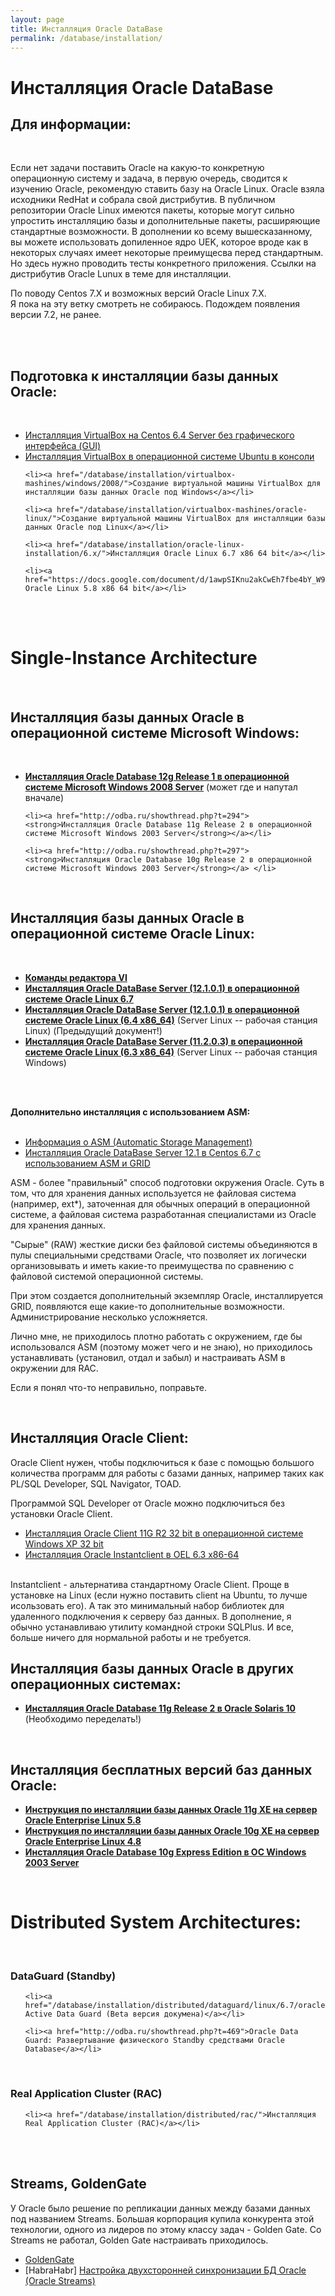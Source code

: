 ```yaml
---
layout: page
title: Инсталляция Oracle DataBase
permalink: /database/installation/
---
```


# Инсталляция Oracle DataBase


## Для информации:


<br/>

Если нет задачи поставить Oracle на какую-то конкретную операционную систему и задача, в первую очередь, сводится к изучению Oracle,  рекомендую ставить базу на Oracle Linux. Oracle взяла исходники RedHat и собрала свой дистрибутив. В публичном репозитории Oracle Linux имеются пакеты, которые могут сильно упростить инсталляцию базы и дополнительные пакеты, расширяющие стандартные возможности. В дополнении ко всему вышесказанному, вы можете использовать допиленное ядро UEK, которое вроде как в некоторых случаях имеет некоторые преимущесва перед стандартным. Но здесь нужно проводить тесты конкретного приложения. Ссылки на дистрибутив Oracle Lunux в теме для инсталляции.


По поводу Centos 7.X и возможных версий Oracle Linux 7.X. <br/>
Я пока на эту ветку смотреть не собираюсь. Подождем появления версии 7.2, не ранее.

<br/><br/>
<h2>Подготовка к инсталляции базы данных Oracle:</h2><br/>

<ul>
	<li><a href="http://sysadm.ru/linux/virtual/virtualbox/installation/centos/6/">Инсталляция VirtualBox на Centos 6.4 Server без графического интерфейса (GUI)</a></li>
	<li><a href="http://sysadm.ru/linux/virtual/virtualbox/installation/ubuntu/14.04/">Инсталляция VirtualBox в операционной системе Ubuntu в консоли</a></li>

	<li><a href="/database/installation/virtualbox-mashines/windows/2008/">Создание виртуальной машины VirtualBox для инсталляции базы данных Oracle под Windows</a></li>

	<li><a href="/database/installation/virtualbox-mashines/oracle-linux/">Создание виртуальной машины VirtualBox для инсталляции базы данных Oracle под Linux</a></li>

	<li><a href="/database/installation/oracle-linux-installation/6.x/">Инсталляция Oracle Linux 6.7 x86 64 bit</a></li>

	<li><a href="https://docs.google.com/document/d/1awpSIKnu2akCwEh7fbe4bY_W9G3VIr1t5Ps4hg2q2gs/edit">Инсталляция Oracle Linux 5.8 x86 64 bit</a></li>
</ul>


<br/><br/>

# Single-Instance Architecture


<br/>

## Инсталляция базы данных Oracle в операционной системе Microsoft Windows:


<br/>

<ul>
	<li><a href="/database/installation/single-instance/simple/windows/2008/oracle/12.1/"><strong>Инсталляция Oracle Database 12g Release 1 в операционной системе Microsoft Windows 2008 Server</strong></a> (может где и напутал вначале)</li>

	<li><a href="http://odba.ru/showthread.php?t=294"><strong>Инсталляция Oracle Database 11g Release 2 в операционной системе Microsoft Windows 2003 Server</strong></a></li>

	<li><a href="http://odba.ru/showthread.php?t=297"><strong>Инсталляция Oracle Database 10g Release 2 в операционной системе Microsoft Windows 2003 Server</strong></a> </li>
</ul>


<br/>

## Инсталляция базы данных Oracle в операционной системе Oracle Linux:

<br/>

<ul>
	<li><a href="http://odba.ru/showthread.php?t=331"><strong>Команды редактора VI</strong></a></li>
	<li><a href="/database/installation/single-instance/simple/linux/6.7/oracle/12.1/"><strong>Инсталляция Oracle DataBase Server (12.1.0.1) в операционной системе Oracle Linux 6.7</strong></a></li>
	<li><a href="/database/installation/single-instance/simple/linux/6.4/oracle/12.1/"><strong>Инсталляция Oracle DataBase Server (12.1.0.1) в операционной системе Oracle Linux (6.4 x86_64)</strong></a> (Server Linux -- рабочая станция Linux) (Предыдущий документ!)</li>
	<li><a href="/database/installation/single-instance/simple/linux/6.3/oracle/12.1/"><strong>Инсталляция Oracle DataBase Server (11.2.0.3) в операционной системе Oracle Linux (6.3 x86_64)</strong></a> (Server Linux -- рабочая станция Windows)</li>
</li>
</ul>



<br/>
<br/>

<strong>Дополнительно инсталляция с использованием ASM:</strong>
<br/><br/>

<ul>

<li><a href="http://odba.ru/showthread.php?t=60">Информация о ASM (Automatic Storage Management) </a></li>

<li><a href="/database/installation/single/asm/linux/6.7/oracle/12.1/">Инсталляция Oracle DataBase Server 12.1 в Centos 6.7 с использованием ASM и GRID</a></li>

</ul>


ASM - более "правильный" способ подготовки окружения Oracle.
Суть в том, что для хранения данных используется не файловая система (например, ext*), заточенная
для обычных операций в операционной системе, а файловая система разработанная специалистами из Oracle для хранения данных.


"Сырые" (RAW) жесткие диски без файловой системы объединяются в пулы специальными средствами Oracle, что позволяет их логически организовывать и иметь какие-то преимущества по сравнению с файловой системой операционной системы.


При этом создается дополнительный экземпляр Oracle, инсталлируется GRID,
появляются еще какие-то дополнительные возможности. Администрирование несколько усложняется.


Лично мне, не приходилось плотно работать с окружением, где бы использовался ASM
(поэтому может чего и не знаю), но приходилось устанавливать  (установил, отдал и забыл)
и настраивать ASM в окружении для RAC.


Если я понял что-то неправильно, поправьте.

<br/>

## Инсталляция Oracle Client:


Oracle Client нужен, чтобы подключиться к базе с помощью большого количества программ для работы с базами данных, например таких как PL/SQL Developer, SQL Navigator, TOAD.

Программой SQL Developer от Oracle можно подключиться без установки Oracle Client.

<ul>
	<li><a href="https://docs.google.com/document/d/1VTV0bBZff-lyXmRTXE67tuZjXcHAlWTrq4g_c2mfoJI/edit">Инсталляция Oracle Client 11G R2 32 bit в операционной системе Windows XP 32 bit</a></li>
	<li><a href="/database/installation/oracle-client-installation/linux/6.3/oracle/11.2/">Инсталляция Oracle Instantclient в OEL 6.3 x86-64</a></li>
</ul>


<br/>
Instantclient - альтернатива стандартному Oracle Client. Проще в установке на Linux (если нужно поставить client на Ubuntu, то лучше исользовать его). А так это минимальный набор библиотек для удаленного подключения к серверу баз данных. В дополнение, я обычно устанавливаю утилиту командной строки SQLPlus. И все, больше ничего для нормальной работы и не требуется.


<br/>

## Инсталляция базы данных Oracle в других операционных системах:


<ul>
	<li><a href="http://odba.ru/showthread.php?t=303"><strong>Инсталляция Oracle Database 11g Release 2 в Oracle Solaris 10</strong></a> (Необходимо переделать!)</li>
</ul>



<br/>

## Инсталляция бесплатных версий баз данных Oracle:

<ul>
	<li><a href="http://odba.ru/showthread.php?t=742"><strong>Инструкция по инсталляции базы данных Oracle 11g XE на сервер Oracle Enterprise Linux 5.8</strong></a></li>
	<li><a href="http://odba.ru/showthread.php?t=400"><strong>Инструкция по инсталляции базы данных Oracle 10g XE на сервер Oracle Enterprise Linux 4.8</strong></a></li>
	<li><a href="http://odba.ru/showthread.php?t=296"><strong>Инсталляция Oracle Database 10g Express Edition в ОС Windows 2003 Server </strong></a></li>


</ul>


<br/>

# Distributed System Architectures:

<br/>

### DataGuard (Standby)


<ul>

	<li><a href="/database/installation/distributed/dataguard/linux/6.7/oracle/12.1/">Oracle Active Data Guard (Beta версия докумена)</a></li>

	<li><a href="http://odba.ru/showthread.php?t=469">Oracle Data Guard: Развертывание физического Standby средствами Oracle Database</a></li>

</ul>


<br/>

### Real Application Cluster (RAC)

<ul>

	<li><a href="/database/installation/distributed/rac/">Инсталляция Real Application Cluster (RAC)</a></li>

</ul>

<br/>
<br/>

## Streams, GoldenGate


У Oracle было решение по репликации данных между базами данных под названием Streams. Большая корпорация купила конкурента этой технологии, одного из лидеров по этому классу задач - Golden Gate. Со Streams не работал, Golden Gate настраивать приходилось.


<ul>
<li><a href="http://odba.ru/forumdisplay.php?f=116">GoldenGate</a></li>
<li>[HabraHabr] <a href="http://habrahabr.ru/post/238521/" rel="nofollow">Настройка двухсторонней синхронизации БД Oracle (Oracle Streams)</a></li>
</ul>
